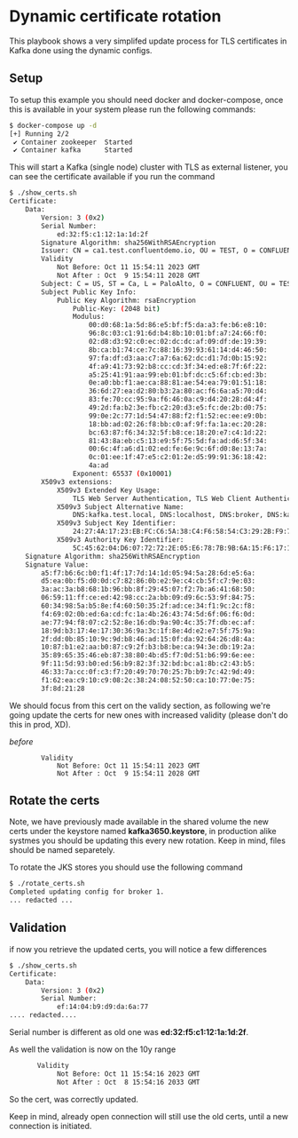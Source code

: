 # Dynamic certificate rotation

This playbook shows a very simplifed update process for TLS certificates in Kafka done using the dynamic configs.

## Setup


To setup this example you should need docker and docker-compose, once this is available in your system please run the following commands:

```bash
$ docker-compose up -d
[+] Running 2/2
 ✔ Container zookeeper  Started                                                                                                                                                                          0.0s 
 ✔ Container kafka      Started                                                                                                                                                                          0.0s 
```

This will start a Kafka (single node) cluster with TLS as external listener, you can see the certificate available if you run the command

```bash 
$ ./show_certs.sh                                                                                                                                                                   ‹system: ruby 2.6.10p210›
Certificate:
    Data:
        Version: 3 (0x2)
        Serial Number:
            ed:32:f5:c1:12:1a:1d:2f
        Signature Algorithm: sha256WithRSAEncryption
        Issuer: CN = ca1.test.confluentdemo.io, OU = TEST, O = CONFLUENT, L = PaloAlto, ST = Ca, C = US
        Validity
            Not Before: Oct 11 15:54:11 2023 GMT
            Not After : Oct  9 15:54:11 2028 GMT
        Subject: C = US, ST = Ca, L = PaloAlto, O = CONFLUENT, OU = TEST, CN = kafka
        Subject Public Key Info:
            Public Key Algorithm: rsaEncryption
                Public-Key: (2048 bit)
                Modulus:
                    00:d0:68:1a:5d:86:e5:bf:f5:da:a3:fe:b6:e8:10:
                    96:8c:03:c1:91:6d:b4:8b:10:01:bf:a7:24:66:f0:
                    02:d8:d3:92:c0:ec:02:dc:dc:af:09:df:de:19:39:
                    8b:ca:b1:74:ce:7c:88:16:39:93:61:14:d4:46:50:
                    97:fa:df:d3:aa:c7:a7:6a:62:dc:d1:7d:0b:15:92:
                    4f:a9:41:73:92:b8:cc:cd:3f:34:ed:e8:7f:6f:22:
                    a5:25:41:91:aa:99:eb:01:bf:dc:c5:6f:cb:ed:3b:
                    0e:a0:bb:f1:ae:ca:88:81:ae:54:ea:79:01:51:18:
                    36:6d:27:ea:d2:80:b3:2a:80:ac:f6:6a:a5:70:d4:
                    83:fe:70:cc:95:9a:f6:46:0a:c9:d4:20:28:d4:4f:
                    49:2d:fa:b2:3e:fb:c2:20:d3:e5:fc:de:2b:d0:75:
                    99:0e:2c:77:1d:54:47:88:f2:f1:52:ec:ee:e9:0b:
                    18:bb:ad:02:26:f8:bb:c0:af:9f:fa:1a:ec:20:28:
                    bc:63:87:f6:34:32:5f:b8:ce:18:20:e7:c4:1d:22:
                    81:43:8a:eb:c5:13:e9:5f:75:5d:fa:ad:d6:5f:34:
                    00:6c:4f:a6:d1:02:ed:fe:6e:9c:6f:d0:8e:13:7a:
                    0c:01:ee:1f:47:e5:c2:01:2e:d5:99:91:36:18:42:
                    4a:ad
                Exponent: 65537 (0x10001)
        X509v3 extensions:
            X509v3 Extended Key Usage: 
                TLS Web Server Authentication, TLS Web Client Authentication
            X509v3 Subject Alternative Name: 
                DNS:kafka.test.local, DNS:localhost, DNS:broker, DNS:kafka
            X509v3 Subject Key Identifier: 
                24:27:4A:17:23:EB:FC:C6:5A:38:C4:F6:58:54:C3:29:2B:F9:77:4D
            X509v3 Authority Key Identifier: 
                5C:45:62:04:D6:07:72:72:2E:05:E6:78:7B:9B:6A:15:F6:17:18:17
    Signature Algorithm: sha256WithRSAEncryption
    Signature Value:
        a5:f7:b6:6c:b0:f1:4f:17:7d:14:1d:05:94:5a:28:6d:e5:6a:
        d5:ea:0b:f5:d0:0d:c7:82:86:0b:e2:9e:c4:cb:5f:c7:9e:03:
        3a:ac:3a:b8:68:1b:96:bb:8f:29:45:07:f2:7b:a6:41:68:50:
        06:59:11:ff:ce:ed:42:98:cc:2a:bb:09:d9:6c:53:9f:84:75:
        60:34:98:5a:b5:8e:f4:60:50:35:2f:ad:ce:34:f1:9c:2c:f8:
        f4:69:02:0b:ed:6a:cd:fc:1a:4b:26:43:74:5d:6f:06:f6:0d:
        ae:77:94:f8:07:c2:52:8e:16:db:9a:90:4c:35:7f:db:ec:af:
        18:9d:b3:17:4e:17:30:36:9a:3c:1f:8e:4d:e2:e7:5f:75:9a:
        2f:dd:0b:85:10:9c:9d:b8:46:ad:15:0f:da:92:64:26:d8:4a:
        10:87:b1:e2:aa:b0:87:c9:2f:b3:b8:be:ca:94:3e:db:19:2a:
        35:89:65:35:46:eb:87:38:80:4b:d5:f7:0d:51:b6:99:6e:ee:
        9f:11:5d:93:b0:ed:56:b9:82:3f:32:bd:bc:a1:8b:c2:43:b5:
        46:33:7a:cc:0f:c3:f7:20:49:70:70:25:7b:b9:7c:42:9d:49:
        f1:62:ea:c9:10:c9:08:2c:38:24:08:52:50:ca:10:77:0e:75:
        3f:8d:21:28
```

We should focus from this cert on the validy section, as following we're going update the certs for new ones with increased validity (please don't do this in prod, XD).

*before*
```
        Validity
            Not Before: Oct 11 15:54:11 2023 GMT
            Not After : Oct  9 15:54:11 2028 GMT
```

## Rotate the certs

Note, we have previously made available in the shared volume the new certs under the keystore named __kafka3650.keystore__, in production alike systmes you should be updating this
every new rotation. Keep in mind, files should be named separetely.

To rotate the JKS stores you should use the following command

```bash 
$ ./rotate_certs.sh                                                                                                                                                                 ‹system: ruby 2.6.10p210›
Completed updating config for broker 1.
... redacted ...
```

## Validation

if now you retrieve the updated certs, you will notice a few differences

```bash
$ ./show_certs.sh                                                                                                                                                                   ‹system: ruby 2.6.10p210›
Certificate:
    Data:
        Version: 3 (0x2)
        Serial Number:
            ef:14:04:b9:d9:da:6a:77
.... redacted....        
```

Serial number is different as old one was __ed:32:f5:c1:12:1a:1d:2f__.

As well the validation is now on the 10y range

```bash
       Validity
            Not Before: Oct 11 15:54:16 2023 GMT
            Not After : Oct  8 15:54:16 2033 GMT
```

So the cert, was correctly updated.

Keep in mind, already open connection will still use the old certs, until a new connection is initiated.
